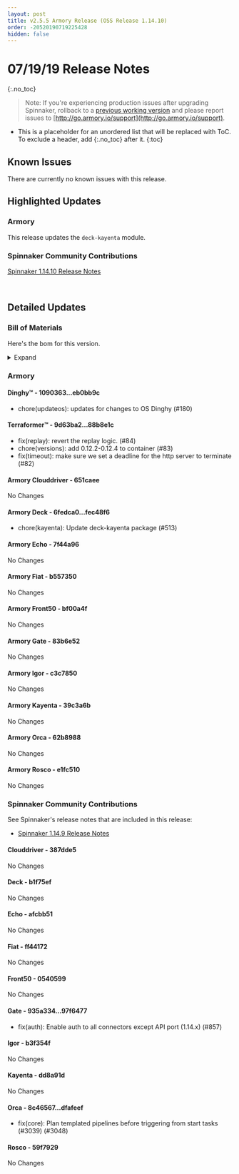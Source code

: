 ```yaml
---
layout: post
title: v2.5.5 Armory Release (OSS Release 1.14.10)
order: -20520190719225428
hidden: false
---
```


# 07/19/19 Release Notes
{:.no_toc}

> Note: If you're experiencing production issues after upgrading Spinnaker, rollback to a [previous working version](http://docs.armory.io/admin-guides/troubleshooting/#i-upgraded-spinnaker-and-it-is-no-longer-responding-how-do-i-rollback) and please report issues to [http://go.armory.io/support](http://go.armory.io/support).

* This is a placeholder for an unordered list that will be replaced with ToC. To exclude a header, add {:.no_toc} after it.
{:toc}


## Known Issues
There are currently no known issues with this release.

## Highlighted Updates
### Armory

This release updates the `deck-kayenta` module.

###  Spinnaker Community Contributions
[Spinnaker 1.14.10 Release Notes](https://www.spinnaker.io/community/releases/versions/1-14-10-changelog)

<br>

## Detailed Updates

### Bill of Materials
Here's the bom for this version.
<details><summary>Expand</summary>
<pre class="highlight">
<code>version: 2.5.5-rc650
timestamp: "2019-07-20 00:26:43"
services:
  clouddriver:
    version: 4.7.0-651caee-387dde5-rc127
  deck:
    version: 2.0.0-fec48f6-b1f75ef-rc15
  dinghy:
    version: 0.0.4-eb0bb9c-rc422
  echo:
    version: 2.5.1-7f44a96-afcbb51-rc118
  fiat:
    version: 1.5.2-b557350-ff44172-rc109
  front50:
    version: 0.17.0-bf00a4f-0540599-rc11
  gate:
    version: 1.8.3-83b6e52-97f6477-rc109
  igor:
    version: 1.3.0-c3c7850-b3f354f-rc108
  kayenta:
    version: 0.9.1-39c3a6b-dd8a91d-rc11
  monitoring-daemon:
    version: 0.13.0-bf01bf2-rc1
  monitoring-third-party:
    version: 0.13.0-bf01bf2-rc1
  orca:
    version: 2.7.5-62b8988-dfafeef-rc119
  rosco:
    version: 0.12.0-e1fc510-59f7929-rc9
  terraformer:
    version: 0.0.2-88b8e1c-rc24
dependencies:
  redis:
    version: 2:2.8.4-2
artifactSources:
  dockerRegistry: docker.io/armory</code>
</pre>
</details>


### Armory
#### Dinghy&trade; - 1090363...eb0bb9c
 - chore(updateos): updates for changes to OS Dinghy (#180)

#### Terraformer&trade; - 9d63ba2...88b8e1c
 - fix(replay): revert the replay logic. (#84)
 - chore(versions): add 0.12.2-0.12.4 to container (#83)
 - fix(timeout): make sure we set a deadline for the http server to terminate (#82)

#### Armory Clouddriver  - 651caee
No Changes

#### Armory Deck  - 6fedca0...fec48f6
 - chore(kayenta): Update deck-kayenta package (#513)

#### Armory Echo  - 7f44a96
No Changes

#### Armory Fiat  - b557350
No Changes

#### Armory Front50  - bf00a4f
No Changes

#### Armory Gate  - 83b6e52
No Changes

#### Armory Igor  - c3c7850
No Changes

#### Armory Kayenta  - 39c3a6b
No Changes

#### Armory Orca  - 62b8988
No Changes

#### Armory Rosco  - e1fc510
No Changes



###  Spinnaker Community Contributions
See Spinnaker's release notes that are included in this release:  
* [Spinnaker 1.14.9 Release Notes](https://www.spinnaker.io/community/releases/versions/1-14-9-changelog)

#### Clouddriver  - 387dde5
No Changes

#### Deck  - b1f75ef
No Changes

#### Echo  - afcbb51
No Changes

#### Fiat  - ff44172
No Changes

#### Front50  - 0540599
No Changes

#### Gate  - 935a334...97f6477
 - fix(auth): Enable auth to all connectors except API port (1.14.x) (#857)

#### Igor  - b3f354f
No Changes

#### Kayenta  - dd8a91d
No Changes

#### Orca  - 8c46567...dfafeef
 - fix(core): Plan templated pipelines before triggering from start tasks (#3039) (#3048)

#### Rosco  - 59f7929
No Changes
